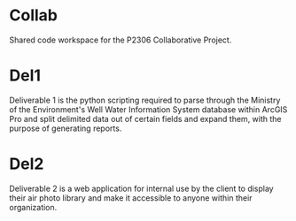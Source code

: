 # Collab
Shared code workspace for the P2306 Collaborative Project.

# Del1
Deliverable 1 is the python scripting required to parse through the Ministry of the Environment's Well Water Information System database within ArcGIS Pro and split delimited data out of certain fields and expand them, with the purpose of generating reports.

# Del2
Deliverable 2 is a web application for internal use by the client to display their air photo library and make it  accessible to anyone within their organization.

